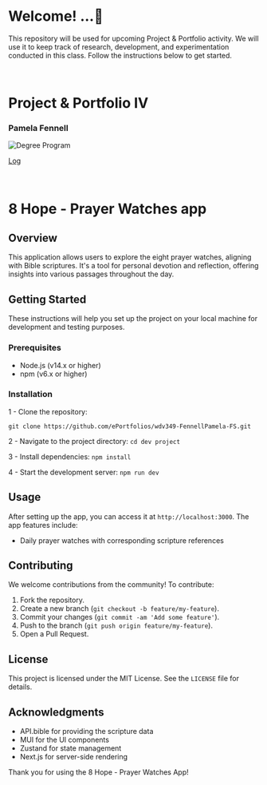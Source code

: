 
# Welcome! ...🚀 

This repository will be used for upcoming Project & Portfolio activity. We will use it to keep track of research, development, and experimentation conducted in this class. Follow the instructions below to get started.

<br>

# Project & Portfolio IV
### Pamela Fennell 


![Degree Program](https://img.shields.io/badge/degree-web%20development-blue.svg)

[Log](./docs/log.md)

<br>

# 8 Hope - Prayer Watches app

## Overview
This application allows users to explore the eight prayer watches, aligning with Bible scriptures. It's a tool for personal devotion and reflection, offering insights into various passages throughout the day.

## Getting Started
These instructions will help you set up the project on your local machine for development and testing purposes.

### Prerequisites
- Node.js (v14.x or higher)
- npm (v6.x or higher)

### Installation
1 - Clone the repository: 

    git clone https://github.com/ePortfolios/wdv349-FennellPamela-FS.git

2 - Navigate to the project directory: `cd dev project`

3 - Install dependencies: `npm install`

4 - Start the development server: `npm run dev`

## Usage
After setting up the app, you can access it at `http://localhost:3000`. The app features include:
- Daily prayer watches with corresponding scripture references

## Contributing
We welcome contributions from the community! To contribute:
1. Fork the repository.
2. Create a new branch (`git checkout -b feature/my-feature`).
3. Commit your changes (`git commit -am 'Add some feature'`).
4. Push to the branch (`git push origin feature/my-feature`).
5. Open a Pull Request.

## License
This project is licensed under the MIT License. See the `LICENSE` file for details.

## Acknowledgments
- API.bible for providing the scripture data
- MUI for the UI components
- Zustand for state management
- Next.js for server-side rendering

Thank you for using the 8 Hope - Prayer Watches App!